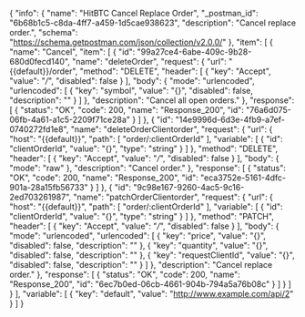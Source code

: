 {
  "info": {
    "name": "HitBTC Cancel Replace Order",
    "_postman_id": "6b68b1c5-c8da-4ff7-a459-1d5cae938623",
    "description": "Cancel replace order.",
    "schema": "https://schema.getpostman.com/json/collection/v2.0.0/"
  },
  "item": [
    {
      "name": "Cancel",
      "item": [
        {
          "id": "99a27ce4-6abe-409c-9b28-680d0fecd140",
          "name": "deleteOrder",
          "request": {
            "url": "{{default}}/order",
            "method": "DELETE",
            "header": [
              {
                "key": "Accept",
                "value": "*/*",
                "disabled": false
              }
            ],
            "body": {
              "mode": "urlencoded",
              "urlencoded": [
                {
                  "key": "symbol",
                  "value": "{}",
                  "disabled": false,
                  "description": ""
                }
              ]
            },
            "description": "Cancel all open orders."
          },
          "response": [
            {
              "status": "OK",
              "code": 200,
              "name": "Response_200",
              "id": "76a6d075-06fb-4a61-a1c5-2209f71ce28a"
            }
          ]
        },
        {
          "id": "14e9996d-6d3e-4fb9-a7ef-0740272fd1e8",
          "name": "deleteOrderClientorder",
          "request": {
            "url": {
              "host": "{{default}}",
              "path": [
                "order/:clientOrderId"
              ],
              "variable": [
                {
                  "id": "clientOrderId",
                  "value": "{}",
                  "type": "string"
                }
              ]
            },
            "method": "DELETE",
            "header": [
              {
                "key": "Accept",
                "value": "*/*",
                "disabled": false
              }
            ],
            "body": {
              "mode": "raw"
            },
            "description": "Cancel order."
          },
          "response": [
            {
              "status": "OK",
              "code": 200,
              "name": "Response_200",
              "id": "eca3752e-5161-4dfc-901a-28a15fb56733"
            }
          ]
        },
        {
          "id": "9c98e167-9260-4ac5-9c16-2ed703261987",
          "name": "patchOrderClientorder",
          "request": {
            "url": {
              "host": "{{default}}",
              "path": [
                "order/:clientOrderId"
              ],
              "variable": [
                {
                  "id": "clientOrderId",
                  "value": "{}",
                  "type": "string"
                }
              ]
            },
            "method": "PATCH",
            "header": [
              {
                "key": "Accept",
                "value": "*/*",
                "disabled": false
              }
            ],
            "body": {
              "mode": "urlencoded",
              "urlencoded": [
                {
                  "key": "price",
                  "value": "{}",
                  "disabled": false,
                  "description": ""
                },
                {
                  "key": "quantity",
                  "value": "{}",
                  "disabled": false,
                  "description": ""
                },
                {
                  "key": "requestClientId",
                  "value": "{}",
                  "disabled": false,
                  "description": ""
                }
              ]
            },
            "description": "Cancel replace order."
          },
          "response": [
            {
              "status": "OK",
              "code": 200,
              "name": "Response_200",
              "id": "6ec7b0ed-06cb-4661-904b-794a5a76b08c"
            }
          ]
        }
      ]
    }
  ],
  "variable": [
    {
      "key": "default",
      "value": "http://www.example.com/api/2"
    }
  ]
}